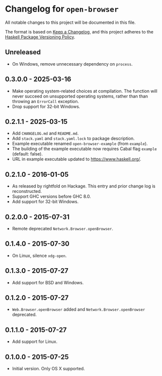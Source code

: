 # Changelog for `open-browser`

All notable changes to this project will be documented in this file.

The format is based on [Keep a Changelog](https://keepachangelog.com/en/1.0.0/),
and this project adheres to the
[Haskell Package Versioning Policy](https://pvp.haskell.org/).

## Unreleased

* On Windows, remove unnecessary dependency on `process`.

## 0.3.0.0 - 2025-03-16

* Make operating system-related choices at compilation. The function will never
  succeed on unsupported operating systems, rather than than throwing an
  `ErrorCall` exception.
* Drop support for 32-bit Windows.

## 0.2.1.1 - 2025-03-15

* Add `CHANGELOG.md` and `README.md`.
* Add `stack.yaml` and `stack.yaml.lock` to package description.
* Example executable renamed `open-browser-example` (from `example`).
* The building of the example executable now requires Cabal flag `example`
  (default: false).
* URL in example executable updated to https://www.haskell.org/.

## 0.2.1.0 - 2016-01-05

* As released by rightfold on Hackage. This entry and prior change log is
  reconstructed.
* Support GHC versions before GHC 8.0.
* Add support for 32-bit Windows.

## 0.2.0.0 - 2015-07-31

* Remote deprecated `Network.Browser.openBrowser`.

## 0.1.4.0 - 2015-07-30

* On Linux, silence `xdg-open`.

## 0.1.3.0 - 2015-07-27

* Add support for BSD and Windows.

## 0.1.2.0 - 2015-07-27

* `Web.Browser.openBrowser` added and `Network.Browser.openBrowser` deprecated.

## 0.1.1.0 - 2015-07-27

* Add support for Linux.

## 0.1.0.0 - 2015-07-25

* Initial version. Only OS X supported.
